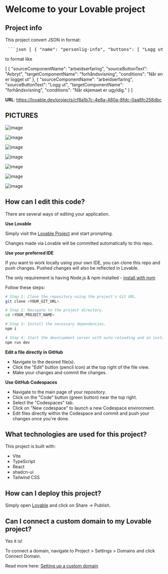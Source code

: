 # Welcome to your Lovable project

##
## Project info

This project convert JSON in format:

<pre> ```json [ { "name": "personlig-info", "buttons": [ "Logg ut", "Avbryt", "Flere detaljer", "Neste" ] }, { "name": "personlig-info", "buttons": [ "Logg ut", "Avbryt", "Flere detaljer", "Neste" ] } ] ``` </pre>
  
to format like

[
  {
    "sourceComponentName": "arbeidserfaring",
    "sourceButtonText": "Avbryt",
    "targetComponentName": "forhåndsvisning",
    "conditions": "Når en er logget ut"
  },
  {
    "sourceComponentName": "arbeidserfaring",
    "sourceButtonText": "Logg ut",
    "targetComponentName": "forhåndsvisning",
    "conditions": "Når skjemaet er ugyldig."
  }
]
    
**URL**: https://lovable.dev/projects/cf8a1b7c-4e8a-480a-8fdc-0aa8fc258dbc


## PICTURES ##

![image](https://github.com/user-attachments/assets/eb5217ae-f32d-4541-a344-2c362a2ee0d5)


![image](https://github.com/user-attachments/assets/4b9a6cf4-5695-44f6-a86c-0e61828304a6)

![image](https://github.com/user-attachments/assets/1134d45a-3d18-4f20-942e-a834005cbf1d)

![image](https://github.com/user-attachments/assets/35faada1-92a8-4072-9a1b-c1c6079f9491)


![image](https://github.com/user-attachments/assets/26f62f34-29fb-4b04-aeaa-0c0c30c6b1b3)

![image](https://github.com/user-attachments/assets/3eccfac2-00e7-4e53-89bf-08baf19ff12c)


![image](https://github.com/user-attachments/assets/686853af-fad2-42fb-ac25-e584b1264296)

## How can I edit this code?

There are several ways of editing your application.

**Use Lovable**

Simply visit the [Lovable Project](https://lovable.dev/projects/cf8a1b7c-4e8a-480a-8fdc-0aa8fc258dbc) and start prompting.

Changes made via Lovable will be committed automatically to this repo.

**Use your preferred IDE**

If you want to work locally using your own IDE, you can clone this repo and push changes. Pushed changes will also be reflected in Lovable.

The only requirement is having Node.js & npm installed - [install with nvm](https://github.com/nvm-sh/nvm#installing-and-updating)

Follow these steps:

```sh
# Step 1: Clone the repository using the project's Git URL.
git clone <YOUR_GIT_URL>

# Step 2: Navigate to the project directory.
cd <YOUR_PROJECT_NAME>

# Step 3: Install the necessary dependencies.
npm i

# Step 4: Start the development server with auto-reloading and an instant preview.
npm run dev
```

**Edit a file directly in GitHub**

- Navigate to the desired file(s).
- Click the "Edit" button (pencil icon) at the top right of the file view.
- Make your changes and commit the changes.

**Use GitHub Codespaces**

- Navigate to the main page of your repository.
- Click on the "Code" button (green button) near the top right.
- Select the "Codespaces" tab.
- Click on "New codespace" to launch a new Codespace environment.
- Edit files directly within the Codespace and commit and push your changes once you're done.

## What technologies are used for this project?

This project is built with:

- Vite
- TypeScript
- React
- shadcn-ui
- Tailwind CSS

## How can I deploy this project?

Simply open [Lovable](https://lovable.dev/projects/cf8a1b7c-4e8a-480a-8fdc-0aa8fc258dbc) and click on Share -> Publish.

## Can I connect a custom domain to my Lovable project?

Yes it is!

To connect a domain, navigate to Project > Settings > Domains and click Connect Domain.

Read more here: [Setting up a custom domain](https://docs.lovable.dev/tips-tricks/custom-domain#step-by-step-guide)
